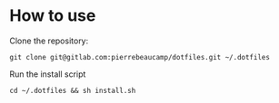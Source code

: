 # How to use

Clone the repository:
```
git clone git@gitlab.com:pierrebeaucamp/dotfiles.git ~/.dotfiles
```

Run the install script
```
cd ~/.dotfiles && sh install.sh
```
